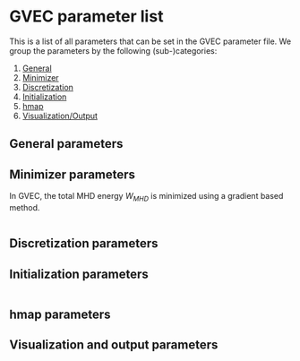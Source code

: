 # GVEC parameter list

This is a list of all parameters that can be set in the GVEC parameter file.
We group the parameters by the following (sub-)categories:


1. [General](#general-parameters)
1. [Minimizer](#minimizer-parameters)
1. [Discretization](#discretization-parameters)
1. [Initialization](#initialization-parameters)
1. [hmap](#hmap-parameters)
1. [Visualization/Output](#visualization-and-output-parameters)


## General parameters


## Minimizer parameters

In GVEC, the total MHD energy $W_{MHD}$ is minimized using a gradient based method.

```{include} ../generators/parameters-minimizer.md
```

## Discretization parameters


## Initialization parameters

```{include} ../generators/parameters-initialization.md
```

## hmap parameters

## Visualization and output parameters
